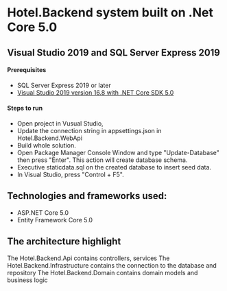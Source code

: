 # Hotel.Backend system built on .Net Core 5.0


## Visual Studio 2019 and SQL Server Express 2019

#### Prerequisites

- SQL Server Express 2019 or later
- [Visual Studio 2019 version 16.8 with .NET Core SDK 5.0 ](https://dotnet.microsoft.com/download)

#### Steps to run

- Open project in Vusual Studio,
- Update the connection string in appsettings.json in Hotel.Backend.WebApi
- Build whole solution.
- Open Package Manager Console Window and type "Update-Database" then press "Enter". This action will create database schema.
- Executive staticdata.sql on the created database to insert seed data.
- In Visual Studio, press "Control + F5".

## Technologies and frameworks used:
- ASP.NET Core 5.0
- Entity Framework Core 5.0

## The architecture highlight

The Hotel.Backend.Api contains controllers, services
The Hotel.Backend.Infrastructure contains the connection to the database and repository
The Hotel.Backend.Domain contains domain models and business logic
